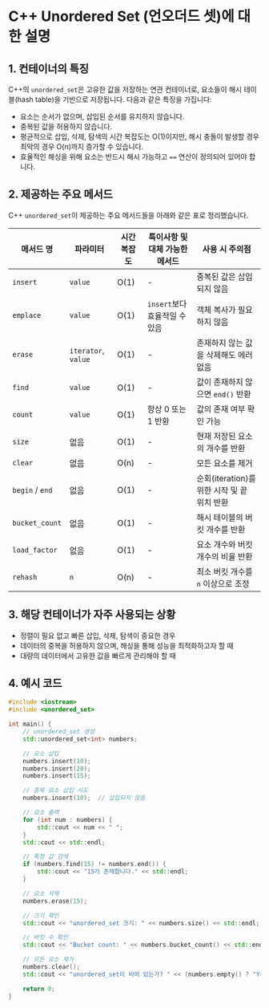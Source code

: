 
# C++ Unordered Set (언오더드 셋)에 대한 설명

## 1. 컨테이너의 특징
C++의 `unordered_set`은 고유한 값을 저장하는 연관 컨테이너로, 요소들이 해시 테이블(hash table)을 기반으로 저장됩니다. 다음과 같은 특징을 가집니다:
- 요소는 순서가 없으며, 삽입된 순서를 유지하지 않습니다.
- 중복된 값을 허용하지 않습니다.
- 평균적으로 삽입, 삭제, 탐색의 시간 복잡도는 O(1)이지만, 해시 충돌이 발생할 경우 최악의 경우 O(n)까지 증가할 수 있습니다.
- 효율적인 해싱을 위해 요소는 반드시 해시 가능하고 `==` 연산이 정의되어 있어야 합니다.

## 2. 제공하는 주요 메서드
C++ `unordered_set`이 제공하는 주요 메서드들을 아래와 같은 표로 정리했습니다.

| 메서드 명        | 파라미터           | 시간 복잡도 | 특이사항 및 대체 가능한 메서드 | 사용 시 주의점                             |
|------------------|--------------------|-------------|-------------------------------|-------------------------------------------|
| `insert`         | `value`           | O(1)        | -                             | 중복된 값은 삽입되지 않음                  |
| `emplace`        | `value`           | O(1)        | `insert`보다 효율적일 수 있음  | 객체 복사가 필요하지 않음                   |
| `erase`          | `iterator`, `value` | O(1)      | -                             | 존재하지 않는 값을 삭제해도 에러 없음       |
| `find`           | `value`           | O(1)        | -                             | 값이 존재하지 않으면 `end()` 반환           |
| `count`          | `value`           | O(1)        | 항상 0 또는 1 반환             | 값의 존재 여부 확인 가능                   |
| `size`           | 없음              | O(1)        | -                             | 현재 저장된 요소의 개수를 반환              |
| `clear`          | 없음              | O(n)        | -                             | 모든 요소를 제거                            |
| `begin` / `end`  | 없음              | O(1)        | -                             | 순회(iteration)를 위한 시작 및 끝 위치 반환 |
| `bucket_count`   | 없음              | O(1)        | -                             | 해시 테이블의 버킷 개수를 반환              |
| `load_factor`    | 없음              | O(1)        | -                             | 요소 개수와 버킷 개수의 비율 반환           |
| `rehash`         | `n`               | O(n)        | -                             | 최소 버킷 개수를 `n` 이상으로 조정          |

## 3. 해당 컨테이너가 자주 사용되는 상황
- 정렬이 필요 없고 빠른 삽입, 삭제, 탐색이 중요한 경우
- 데이터의 중복을 허용하지 않으며, 해싱을 통해 성능을 최적화하고자 할 때
- 대량의 데이터에서 고유한 값을 빠르게 관리해야 할 때

## 4. 예시 코드

```cpp
#include <iostream>
#include <unordered_set>

int main() {
    // unordered_set 생성
    std::unordered_set<int> numbers;

    // 요소 삽입
    numbers.insert(10);
    numbers.insert(20);
    numbers.insert(15);

    // 중복 요소 삽입 시도
    numbers.insert(10);  // 삽입되지 않음

    // 요소 출력
    for (int num : numbers) {
        std::cout << num << " ";
    }
    std::cout << std::endl;

    // 특정 값 검색
    if (numbers.find(15) != numbers.end()) {
        std::cout << "15가 존재합니다." << std::endl;
    }

    // 요소 삭제
    numbers.erase(15);

    // 크기 확인
    std::cout << "unordered_set 크기: " << numbers.size() << std::endl;

    // 버킷 수 확인
    std::cout << "Bucket count: " << numbers.bucket_count() << std::endl;

    // 모든 요소 제거
    numbers.clear();
    std::cout << "unordered_set이 비어 있는가? " << (numbers.empty() ? "Yes" : "No") << std::endl;

    return 0;
}
```

